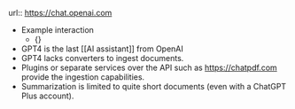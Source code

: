 url::  https://chat.openai.com

- Example interaction
	- {}
- GPT4 is the last [[AI assistant]] from OpenAI
- GPT4 lacks converters to ingest documents.
- Plugins or separate services over the API such as https://chatpdf.com provide the ingestion capabilities.
- Summarization is limited to quite short documents (even with a ChatGPT Plus account).